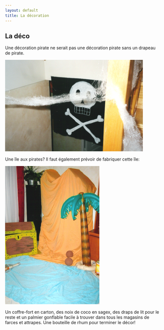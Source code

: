 ```yaml
---
layout: default
title: La décoration
---
```


## La déco

Une décoration pirate ne serait pas une décoration pirate sans un drapeau de pirate.

![drapeau](/assets/images/pages/drapeau.png)

Une île aux pirates? Il faut également prévoir de fabriquer cette île:

![palmier](/assets/images/pages/palmier.png)

Un coffre-fort en carton, des noix de coco en sagex, des draps de lit pour le reste et un palmier gonflable facile à trouver dans tous les magasins de farces et attrapes. Une bouteille de rhum pour terminer le décor!